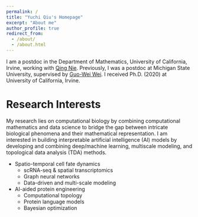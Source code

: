 ```yaml
---
permalink: /
title: "Yuchi Qiu's Homepage"
excerpt: "About me"
author_profile: true
redirect_from: 
  - /about/
  - /about.html
---
```


I am a postdoc in the Department of Mathematics, University of California, Irvine, working with [Qing Nie](https://faculty.sites.uci.edu/qnie/). Previously, I was a postdoc at Michigan State University, supervised by [Guo-Wei Wei](https://users.math.msu.edu/users/weig/). I received  Ph.D. (2020) at University of California, Irvine.

Research Interests
======
My research lies on computational biology by combining computational mathematics and data science to bridge the gap between intricate biological phenomena and their mathematical representation. I am interested in building interpretable artificial intelligence (AI) models by developing and combining deep/machine learning, multiscale modeling, and topological data analysis (TDA) methods. 

- Spatio-temporal cell fate dynamics
  * scRNA-seq & spatial transcriptomics
  * Graph neural networks
  * Data-driven and multi-scale modeling
- AI-aided protein engineering
  * Computational topology
  * Protein language models
  * Bayesian optimization

